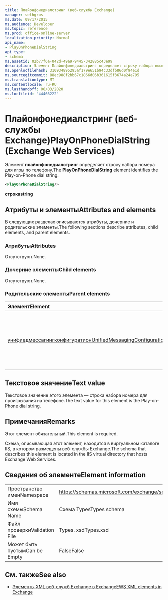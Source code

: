 ```yaml
---
title: Плайонфонедиалстринг (веб-службы Exchange)
manager: sethgros
ms.date: 09/17/2015
ms.audience: Developer
ms.topic: reference
ms.prod: office-online-server
localization_priority: Normal
api_name:
- PlayOnPhoneDialString
api_type:
- schema
ms.assetid: 02b77f6a-042d-49a9-9445-342885c43e99
description: Элемент Плайонфонедиалстринг определяет строку набора номера для игры по телефону.
ms.openlocfilehash: 310934895295af179e651b94c33dfb86d0f94e1d
ms.sourcegitcommit: 88ec988f2bb67c1866d06b361615f3674a24e795
ms.translationtype: MT
ms.contentlocale: ru-RU
ms.lasthandoff: 06/03/2020
ms.locfileid: "44466222"
---
```

# <a name="playonphonedialstring-exchange-web-services"></a><span data-ttu-id="8439e-103">Плайонфонедиалстринг (веб-службы Exchange)</span><span class="sxs-lookup"><span data-stu-id="8439e-103">PlayOnPhoneDialString (Exchange Web Services)</span></span>

<span data-ttu-id="8439e-104">Элемент **плайонфонедиалстринг** определяет строку набора номера для игры по телефону.</span><span class="sxs-lookup"><span data-stu-id="8439e-104">The **PlayOnPhoneDialString** element identifies the Play-on-Phone dial string.</span></span> 
  
```XML
<PlayOnPhoneDialString/>
```

 <span data-ttu-id="8439e-105">**строка**</span><span class="sxs-lookup"><span data-stu-id="8439e-105">**string**</span></span>
## <a name="attributes-and-elements"></a><span data-ttu-id="8439e-106">Атрибуты и элементы</span><span class="sxs-lookup"><span data-stu-id="8439e-106">Attributes and elements</span></span>

<span data-ttu-id="8439e-107">В следующих разделах описываются атрибуты, дочерние и родительские элементы.</span><span class="sxs-lookup"><span data-stu-id="8439e-107">The following sections describe attributes, child elements, and parent elements.</span></span>
  
### <a name="attributes"></a><span data-ttu-id="8439e-108">Атрибуты</span><span class="sxs-lookup"><span data-stu-id="8439e-108">Attributes</span></span>

<span data-ttu-id="8439e-109">Отсутствуют.</span><span class="sxs-lookup"><span data-stu-id="8439e-109">None.</span></span>
  
### <a name="child-elements"></a><span data-ttu-id="8439e-110">Дочерние элементы</span><span class="sxs-lookup"><span data-stu-id="8439e-110">Child elements</span></span>

<span data-ttu-id="8439e-111">Отсутствуют.</span><span class="sxs-lookup"><span data-stu-id="8439e-111">None.</span></span>
  
### <a name="parent-elements"></a><span data-ttu-id="8439e-112">Родительские элементы</span><span class="sxs-lookup"><span data-stu-id="8439e-112">Parent elements</span></span>

|<span data-ttu-id="8439e-113">**Элемент**</span><span class="sxs-lookup"><span data-stu-id="8439e-113">**Element**</span></span>|<span data-ttu-id="8439e-114">**Описание**</span><span class="sxs-lookup"><span data-stu-id="8439e-114">**Description**</span></span>|
|:-----|:-----|
|[<span data-ttu-id="8439e-115">унифиедмессагингконфигуратион</span><span class="sxs-lookup"><span data-stu-id="8439e-115">UnifiedMessagingConfiguration</span></span>](unifiedmessagingconfiguration.md) <br/> |<span data-ttu-id="8439e-116">Содержит сведения о конфигурации службы для службы единой системы обмена сообщениями.</span><span class="sxs-lookup"><span data-stu-id="8439e-116">Contains service configuration information for the Unified Messaging service.</span></span>  <br/> |
   
## <a name="text-value"></a><span data-ttu-id="8439e-117">Текстовое значение</span><span class="sxs-lookup"><span data-stu-id="8439e-117">Text value</span></span>

<span data-ttu-id="8439e-118">Текстовое значение этого элемента — строка набора номера для проигрывания на телефоне.</span><span class="sxs-lookup"><span data-stu-id="8439e-118">The text value for this element is the Play-on-Phone dial string.</span></span>
  
## <a name="remarks"></a><span data-ttu-id="8439e-119">Примечания</span><span class="sxs-lookup"><span data-stu-id="8439e-119">Remarks</span></span>

<span data-ttu-id="8439e-120">Этот элемент обязательный.</span><span class="sxs-lookup"><span data-stu-id="8439e-120">This element is required.</span></span>
  
<span data-ttu-id="8439e-121">Схема, описывающая этот элемент, находится в виртуальном каталоге IIS, в котором размещены веб-службы Exchange.</span><span class="sxs-lookup"><span data-stu-id="8439e-121">The schema that describes this element is located in the IIS virtual directory that hosts Exchange Web Services.</span></span>
  
## <a name="element-information"></a><span data-ttu-id="8439e-122">Сведения об элементе</span><span class="sxs-lookup"><span data-stu-id="8439e-122">Element information</span></span>

|||
|:-----|:-----|
|<span data-ttu-id="8439e-123">Пространство имен</span><span class="sxs-lookup"><span data-stu-id="8439e-123">Namespace</span></span>  <br/> |https://schemas.microsoft.com/exchange/services/2006/types  <br/> |
|<span data-ttu-id="8439e-124">Имя схемы</span><span class="sxs-lookup"><span data-stu-id="8439e-124">Schema Name</span></span>  <br/> |<span data-ttu-id="8439e-125">Схема Types</span><span class="sxs-lookup"><span data-stu-id="8439e-125">Types schema</span></span>  <br/> |
|<span data-ttu-id="8439e-126">Файл проверки</span><span class="sxs-lookup"><span data-stu-id="8439e-126">Validation File</span></span>  <br/> |<span data-ttu-id="8439e-127">Types. xsd</span><span class="sxs-lookup"><span data-stu-id="8439e-127">Types.xsd</span></span>  <br/> |
|<span data-ttu-id="8439e-128">Может быть пустым</span><span class="sxs-lookup"><span data-stu-id="8439e-128">Can be Empty</span></span>  <br/> |<span data-ttu-id="8439e-129">False</span><span class="sxs-lookup"><span data-stu-id="8439e-129">False</span></span>  <br/> |
   
## <a name="see-also"></a><span data-ttu-id="8439e-130">См. также</span><span class="sxs-lookup"><span data-stu-id="8439e-130">See also</span></span>



- [<span data-ttu-id="8439e-131">Элементы XML веб-служб Exchange в Exchange</span><span class="sxs-lookup"><span data-stu-id="8439e-131">EWS XML elements in Exchange</span></span>](ews-xml-elements-in-exchange.md)

